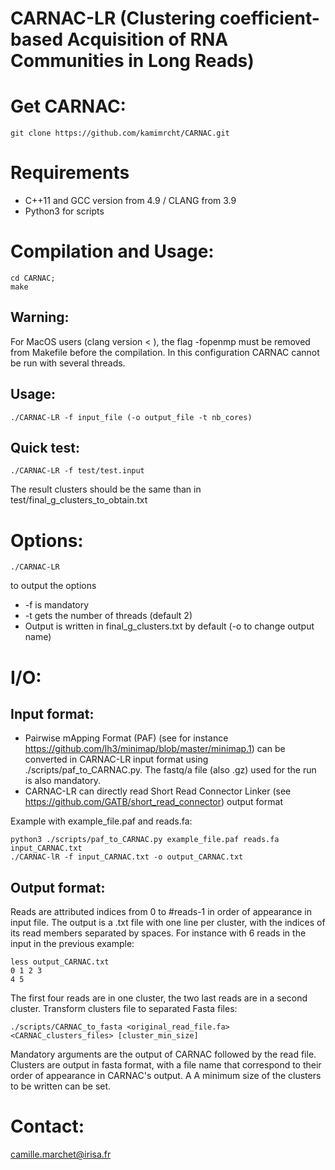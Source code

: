CARNAC-LR (Clustering coefficient-based Acquisition of RNA Communities in Long Reads)
====================================================================

# Get CARNAC:

	git clone https://github.com/kamimrcht/CARNAC.git

# Requirements
* C++11 and GCC version from 4.9 / CLANG from 3.9
* Python3 for scripts

# Compilation and Usage:

	cd CARNAC;
	make

## Warning:

For MacOS users (clang version < ), the flag -fopenmp must be removed from Makefile before the compilation. In this configuration CARNAC cannot be run with several threads.



## Usage:


	./CARNAC-LR -f input_file (-o output_file -t nb_cores)


## Quick test:

	./CARNAC-LR -f test/test.input
The result clusters should be the same than in test/final_g_clusters_to_obtain.txt


# Options:

	./CARNAC-LR
to output the options
* -f is mandatory
* -t gets the number of threads (default 2)
* Output is written in final_g_clusters.txt by default (-o to change output name)
	
	
# I/O:

## Input format:
* Pairwise mApping Format (PAF) (see for instance https://github.com/lh3/minimap/blob/master/minimap.1) can be converted in CARNAC-LR input format using ./scripts/paf_to_CARNAC.py. The fastq/a file (also .gz) used for the run is also mandatory.
* CARNAC-LR can directly read Short Read Connector Linker (see https://github.com/GATB/short_read_connector) output format

Example with example_file.paf and reads.fa:

	python3 ./scripts/paf_to_CARNAC.py example_file.paf reads.fa input_CARNAC.txt
	./CARNAC-lR -f input_CARNAC.txt -o output_CARNAC.txt

## Output format:

Reads are attributed indices from 0 to #reads-1 in order of appearance in input file.
The output is a .txt file with one line per cluster, with the indices of its read members separated by spaces.
For instance with 6 reads in the input in the previous example:

	less output_CARNAC.txt
	0 1 2 3
	4 5

The first four reads are in one cluster, the two last reads are in a second cluster.
Transform clusters file to separated Fasta files:


	./scripts/CARNAC_to_fasta <original_read_file.fa> <CARNAC_clusters_files> [cluster_min_size]

Mandatory arguments are the output of CARNAC followed by the read file. Clusters are output in fasta format, with a file name that correspond to their order of appearance in CARNAC's output. A A minimum size of the clusters to be written can be set.


# Contact:

camille.marchet@irisa.fr
